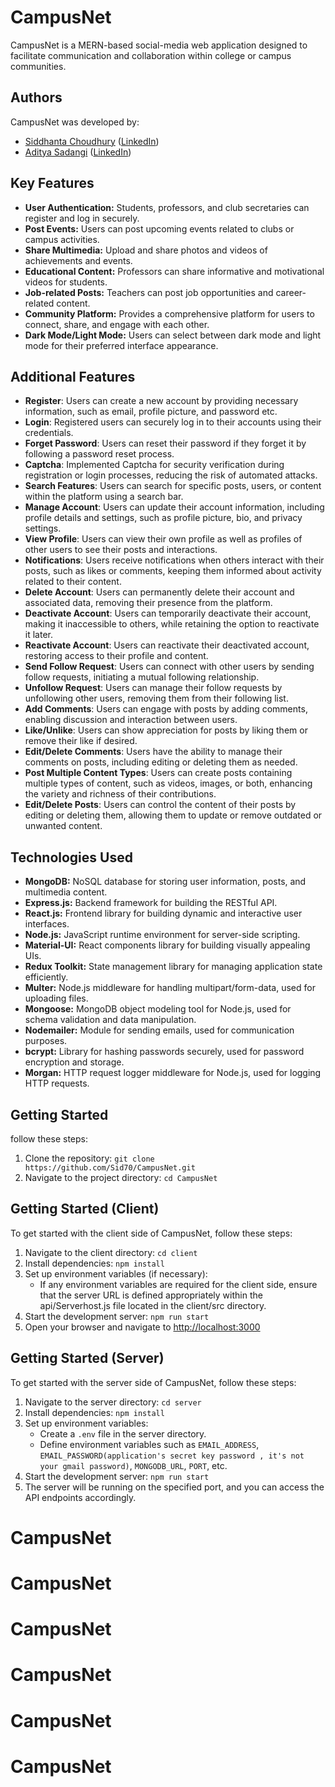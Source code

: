 # CampusNet

CampusNet is a MERN-based social-media web application designed to facilitate communication and collaboration within college or campus communities.

## Authors

CampusNet was developed by:

- [Siddhanta Choudhury](https://github.com/Sid70) ([LinkedIn](https://www.linkedin.com/in/siddhanta-choudhury-674869220/))
- [Aditya Sadangi](https://github.com/Adityasadangi) ([LinkedIn](https://www.linkedin.com/in/aditya-sadangi-885943212/))


## Key Features

- **User Authentication:** Students, professors, and club secretaries can register and log in securely.
- **Post Events:** Users can post upcoming events related to clubs or campus activities.
- **Share Multimedia:** Upload and share photos and videos of achievements and events.
- **Educational Content:** Professors can share informative and motivational videos for students.
- **Job-related Posts:** Teachers can post job opportunities and career-related content.
- **Community Platform:** Provides a comprehensive platform for users to connect, share, and engage with each other.
- **Dark Mode/Light Mode:** Users can select between dark mode and light mode for their preferred interface appearance.

## Additional Features

- **Register**: Users can create a new account by providing necessary information, such as email, profile picture, and password etc.
- **Login**: Registered users can securely log in to their accounts using their credentials.
- **Forget Password**: Users can reset their password if they forget it by following a password reset process.
- **Captcha**: Implemented Captcha for security verification during registration or login processes, reducing the risk of automated attacks.
- **Search Features**: Users can search for specific posts, users, or content within the platform using a search bar.
- **Manage Account**: Users can update their account information, including profile details and settings, such as profile picture, bio, and privacy settings.
- **View Profile**: Users can view their own profile as well as profiles of other users to see their posts and interactions.
- **Notifications**: Users receive notifications when others interact with their posts, such as likes or comments, keeping them informed about activity related to their content.
- **Delete Account**: Users can permanently delete their account and associated data, removing their presence from the platform.
- **Deactivate Account**: Users can temporarily deactivate their account, making it inaccessible to others, while retaining the option to reactivate it later.
- **Reactivate Account**: Users can reactivate their deactivated account, restoring access to their profile and content.
- **Send Follow Request**: Users can connect with other users by sending follow requests, initiating a mutual following relationship.
- **Unfollow Request**: Users can manage their follow requests by unfollowing other users, removing them from their following list.
- **Add Comments**: Users can engage with posts by adding comments, enabling discussion and interaction between users.
- **Like/Unlike**: Users can show appreciation for posts by liking them or remove their like if desired.
- **Edit/Delete Comments**: Users have the ability to manage their comments on posts, including editing or deleting them as needed.
- **Post Multiple Content Types**: Users can create posts containing multiple types of content, such as videos, images, or both, enhancing the variety and richness of their contributions.
- **Edit/Delete Posts**: Users can control the content of their posts by editing or deleting them, allowing them to update or remove outdated or unwanted content.

## Technologies Used

- **MongoDB:** NoSQL database for storing user information, posts, and multimedia content.
- **Express.js:** Backend framework for building the RESTful API.
- **React.js:** Frontend library for building dynamic and interactive user interfaces.
- **Node.js:** JavaScript runtime environment for server-side scripting.
- **Material-UI:** React components library for building visually appealing UIs.
- **Redux Toolkit:** State management library for managing application state efficiently.
- **Multer:** Node.js middleware for handling multipart/form-data, used for uploading files.
- **Mongoose:** MongoDB object modeling tool for Node.js, used for schema validation and data manipulation.
- **Nodemailer:** Module for sending emails, used for communication purposes.
- **bcrypt:** Library for hashing passwords securely, used for password encryption and storage.
- **Morgan:** HTTP request logger middleware for Node.js, used for logging HTTP requests.

## Getting Started
follow these steps:
1. Clone the repository: `git clone https://github.com/Sid70/CampusNet.git`
2. Navigate to the project directory: `cd CampusNet`

## Getting Started (Client)

To get started with the client side of CampusNet, follow these steps:

1. Navigate to the client directory: `cd client`
2. Install dependencies: `npm install`
3. Set up environment variables (if necessary):
   - If any environment variables are required for the client side, ensure that the server URL is defined appropriately within the api/Serverhost.js file located in the client/src directory.
4. Start the development server: `npm run start`
5. Open your browser and navigate to [http://localhost:3000](http://localhost:3000)



## Getting Started (Server)

To get started with the server side of CampusNet, follow these steps:

1. Navigate to the server directory: `cd server`
2. Install dependencies: `npm install`
3. Set up environment variables:
   - Create a `.env` file in the server directory.
   - Define environment variables such as `EMAIL_ADDRESS`, `EMAIL_PASSWORD(application's secret key password , it's not your gmail password)`, `MONGODB_URL`, `PORT`, etc.
4. Start the development server: `npm run start`
5. The server will be running on the specified port, and you can access the API endpoints accordingly.

# CampusNet
# CampusNet
# CampusNet
# CampusNet
# CampusNet
# CampusNet
